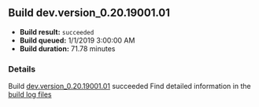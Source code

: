 ## Build dev.version_0.20.19001.01
- **Build result:** `succeeded`
- **Build queued:** 1/1/2019 3:00:00 AM
- **Build duration:** 71.78 minutes
### Details
Build [dev.version_0.20.19001.01](https://winappstudio.visualstudio.com/web/build.aspx?pcguid=a4ef43be-68ce-4195-a619-079b4d9834c2&builduri=vstfs%3a%2f%2f%2fBuild%2fBuild%2f26832) succeeded
Find detailed information in the [build log files](https://uwpctdiags.blob.core.windows.net/buildlogs/dev.version_0.20.19001.01_logs.zip)

